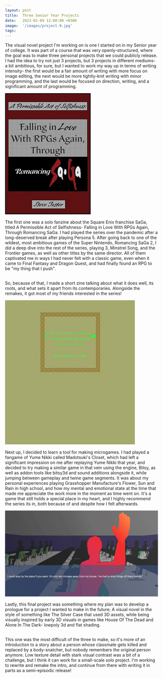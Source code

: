 ```yaml
---
layout: post
title:  Three Senior Year Projects
date:   2023-02-09 12:00:00 +0300
image:  '/images/project-9.jpg'
tags:   
---
```


The visual novel project I'm working on is one I started on in my Senior year of college. It was part of a course that was very openly-structured, where the goal was to make three personal projects that we could publicly release. I had the idea to try not just 3 projects, but 3 projects in different mediums- a bit ambitious, for sure, but I wanted to work my way up in terms of writing intensity- the first would be a fair amount of writing with more focus on image editing, the next would be more tightly-knit writing with minor programming, and the last would be focused on direction, writing, and a significant amount of programming.

<div class="gallery-box">
  <div class="gallery">
    <img src="/images/project-8.jpg" alt="Project">
  </div>
</div>

The first one was a solo fanzine about the Square Enix franchise SaGa, titled A Permissible Act of Selfishness- Falling in Love With RPGs Again, Through Romancing SaGa. I had played the series over the pandemic after a long-deserved break after playing Persona 5. After going back to one of the wildest, most ambitious games of the Super Nintendo, Romancing SaGa 2, I did a deep dive into the rest of the series, playing 3, Minstrel Song, and the Frontier games, as well as other titles by the same director. All of them captivated me in ways I had never felt with a classic game, even when it came to Final Fantasy and Dragon Quest, and had finally found an RPG to be "my thing that I push".

</br> So, because of that, I made a short zine talking about what it does well, its roots, and what sets it apart from its contemporaries. Alongside the remakes, it got most of my friends interested in the series!

<div class="gallery-box">
  <div class="gallery">
    <img src="/images/project-6.jpg" alt="Project">
  </div>
</div>

Next up, I decided to learn a tool for making microgames. I had played a fangame of Yume Nikki called Madotsuki's Closet, which had left a significant impression on me after replaying Yume Nikki that year, and decided to try making a similar game in that vein using the engine, Bitsy, as well as addon tools like bitsy3d and sound additions alongside it, while jumping between gameplay and twine game segments. It was about my personal experiences playing Grasshopper Manufacture's Flower, Sun and Rain in high school, and how my mental and emotional state at the time that made me appreciate the work more in the moment as time went on. It's a game that still holds a special place in my heart, and I highly recommend the series its in, both because of and despite how I felt afterwards.

<div class="gallery-box">
  <div class="gallery">
    <img src="/images/project-9.jpg" alt="Project">
  </div>
</div>

Lastly, this final project was something where my plan was to develop a prologue for a project I wanted to make in the future; A visual novel in the style of something like The Silver Case that used 3D assets, while being visually inspired by early 3D visuals in games like House Of The Dead and Alone In The Dark- lowpoly 3d and flat shading.

</br> This one was the most difficult of the three to make, so it's more of an introduction to a story about a person whose classmate gets killed and replaced by a body-snatcher, but nobody remembers the original person anymore. Low texture detail with stark visual contrast was a bit of a challenge, but I think it can work for a small-scale solo project. I'm working to rewrite and remake the intro, and continue from there with writing it in parts as a semi-episodic release!